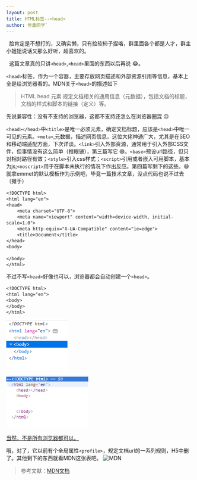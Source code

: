 ```yaml
---
layout: post
title: HTML标签--<head>
author: 常鑫同学`
---
```


&nbsp;&nbsp;脸肯定是不想打的，又确实懒，只有捡软柿子捏咯，群里面各个都是人才，群主小姐姐说话又那么好听，超喜欢的。

&nbsp;&nbsp;这篇文章真的只讲`<head>`,`<head>`里面的东西以后再说 :joy:。

`<head>`标签，作为一个容器，主要存放网页描述和外部资源引用等信息，基本上全是给浏览器看的。MDN关于`<head>`的描述如下
>HTML head 元素 规定文档相关的通用信息（元数据），包括文档的标题，文档的样式和脚本的链接（定义）等。

先说兼容性：没有不支持的浏览器，这都不支持还怎么在浏览器圈混 :unamused:

`<head></head>`中`<title>`是唯一必须元素，确定文档标题，应该是`<head>`中唯一可见的元素。`<meta>`,元数据，描述网页信息，这位大佬神通广大，尤其是在SEO和移动端适配方面，下次详谈。`<link>`引入外部资源，通常用于引入外部CSS文件，但事情没有这么简单（推眼镜），第三篇写它 :smile:。`<base>`预设url路径，但只对相对路径有效；`<style>`引入css样式；`<script>`引用或者嵌入可用脚本，基本为js;`<noscript>`用于在脚本未执行的情况下作出反应。第四篇写剩下的这些。:smile:
就拿emmet的默认模板作为示例吧，毕竟一篇技术文章，没点代码也说不过去（摊手）
```
<!DOCTYPE html>
<html lang="en">
<head>
    <meta charset="UTF-8">
    <meta name="viewport" content="width=device-width, initial-scale=1.0">
    <meta http-equiv="X-UA-Compatible" content="ie=edge">
    <title>Document</title>
</head>
<body>
    
</body>
</html>
```

不过不写`<head>`好像也可以，浏览器都会自动创建一个`<head>`。
```
<!DOCTYPE html>
<html lang="en">
<body> 
</body>
</html>

```

![](./images/firefox.PNG)


![](./images/chrome.PNG)


<a href="http://www.stevesouders.com/blog/2010/05/12/autohead-my-first-browserscope-user-test/">当然，不是所有浏览器都可以。</a>

哦，对了，它以前有个全局属性`<profile>`，规定文档url的一系列规则，H5中删了。其他剩下的东西就看MDN这张表吧。
![MDN](https://github.com/Gavinchang1/gavinchang1.github.io/blob/master/images/MDN.PNG)

>参考文献：<a href="https://developer.mozilla.org/zh-CN/docs/Web/HTML/Element/head">MDN文档
